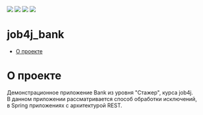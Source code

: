 ![](https://img.shields.io/badge/Java-17-orange)
![](https://img.shields.io/badge/Maven-3-red)
![](https://img.shields.io/badge/Spring%20boot-%202.7.14-green)
![](https://img.shields.io/badge/-checkstyle-lightgrey)

# job4j_bank
- [О проекте]()


О проекте
=
Демонстрационное приложение Bank из уровня "Стажер", курса job4j.<br>
В данном приложении рассматривается способ обработки исключений,<br>
в Spring приложениях с архитектурой REST.<br>
